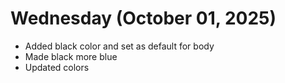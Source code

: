 # Wednesday (October 01, 2025)

- Added black color and set as default for body
- Made black more blue
- Updated colors
